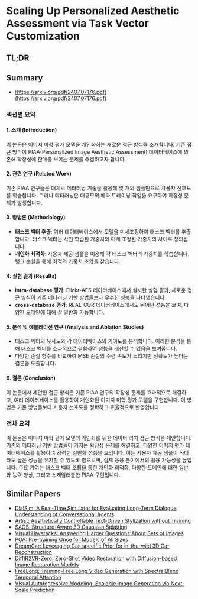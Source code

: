 # Scaling Up Personalized Aesthetic Assessment via Task Vector Customization
## TL;DR
## Summary
- [https://arxiv.org/pdf/2407.07176.pdf](https://arxiv.org/pdf/2407.07176.pdf)

### 섹션별 요약

#### 1. 소개 (Introduction)
이 논문은 이미지 미학 평가 모델을 개인화하는 새로운 접근 방식을 소개합니다. 기존 접근 방식이 PIAA(Personalized Image Aesthetic Assessment) 데이터베이스에 의존해 확장성에 한계를 보이는 문제를 해결하고자 합니다.

#### 2. 관련 연구 (Related Work)
기존 PIAA 연구들은 대체로 메타러닝 기술을 활용해 몇 개의 샘플만으로 사용자 선호도를 학습합니다. 그러나 메타러닝은 대규모의 메타 트레이닝 작업을 요구하여 확장성 문제가 발생합니다.

#### 3. 방법론 (Methodology)
- **태스크 벡터 추출**: 여러 데이터베이스에서 모델을 미세조정하여 태스크 벡터를 추출합니다. 태스크 벡터는 사전 학습된 가중치와 미세 조정된 가중치의 차이로 정의됩니다.
- **개인화 최적화**: 사용자 제공 샘플을 이용해 각 태스크 벡터의 가중치를 학습합니다. 랭크 손실을 통해 최적의 가중치 조합을 찾습니다.

#### 4. 실험 결과 (Results)
- **intra-database 평가**: Flickr-AES 데이터베이스에서 실시한 실험 결과, 새로운 접근 방식이 기존 메타러닝 기반 방법들보다 우수한 성능을 나타냈습니다.
- **cross-database 평가**: REAL-CUR 데이터베이스에서도 뛰어난 성능을 보여, 다양한 도메인에 대해 잘 일반화 가능합니다.

#### 5. 분석 및 에블레이션 연구 (Analysis and Ablation Studies)
- 태스크 벡터의 유사도와 각 데이터베이스의 기여도를 분석합니다. 이러한 분석을 통해 태스크 벡터를 효과적으로 결합하여 성능을 개선할 수 있음을 보여줍니다.
- 다양한 손실 함수를 비교하여 MSE 손실의 수렴 속도가 느리지만 정확도가 높다는 결론을 도출합니다.

#### 6. 결론 (Conclusion)
이 논문에서 제안한 접근 방식은 기존 PIAA 연구의 확장성 문제를 효과적으로 해결하고, 여러 데이터베이스를 활용하여 개인화된 이미지 미학 평가 모델을 구현합니다. 이 방법은 기존 방법들보다 사용자 선호도를 정확하고 효율적으로 반영합니다.

### 전체 요약
이 논문은 이미지 미학 평가 모델의 개인화를 위한 데이터 리치 접근 방식을 제안합니다. 기존의 메타러닝 기반 방법들이 가지는 확장성 문제를 해결하고, 다양한 이미지 평가 데이터베이스를 활용하여 강력한 일반화 성능을 보입니다. 이는 사용자 제공 샘플이 적더라도 높은 성능을 유지할 수 있도록 함으로써, 실제 응용 분야에서의 활용 가능성을 높입니다. 주요 기여는 태스크 벡터 조합을 통한 개인화 최적화, 다양한 도메인에 대한 일반화 능력 향상, 그리고 스케일러블한 PIAA 구현입니다.

## Similar Papers
- [DialSim: A Real-Time Simulator for Evaluating Long-Term Dialogue Understanding of Conversational Agents](2406.13144.md)
- [Artist: Aesthetically Controllable Text-Driven Stylization without Training](2407.15842.md)
- [SAGS: Structure-Aware 3D Gaussian Splatting](2404.19149.md)
- [Visual Haystacks: Answering Harder Questions About Sets of Images](2407.13766.md)
- [POA: Pre-training Once for Models of All Sizes](2408.01031.md)
- [DreamCar: Leveraging Car-specific Prior for in-the-wild 3D Car Reconstruction](2407.16988.md)
- [DiffIR2VR-Zero: Zero-Shot Video Restoration with Diffusion-based Image Restoration Models](2407.01519.md)
- [FreeLong: Training-Free Long Video Generation with SpectralBlend Temporal Attention](2407.19918.md)
- [Visual Autoregressive Modeling: Scalable Image Generation via Next-Scale Prediction](2404.02905.md)
